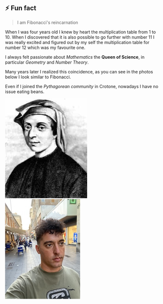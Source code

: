 
<!--
**fibo/fibo** is a ✨ _special_ ✨ repository because its `README.md` (this file) appears on your GitHub profile.

Here are some ideas to get you started:

- 🔭 I’m currently working on ...
- 🌱 I’m currently learning ...
- 👯 I’m looking to collaborate on ...
- 🤔 I’m looking for help with ...
- 💬 Ask me about ...
- 📫 How to reach me: ...
- 😄 Pronouns: ...
-->

## ⚡ Fun fact

> I am Fibonacci's reincarnation

When I was four years old I knew by heart the multiplication table from 1 to 10. When I discovered that it is also possible to go further with number 11 I was really excited and figured out by my self the multiplication table for number 12 which was my favourite one.

I always felt passionate about *Mathematics* the **Queen of Science**, in particular *Geometry* and *Number Theory*.

Many years later I realized this coincidence, as you can see in the photos below I look similar to Fibonacci.

Even if I joined the *Pythagorean community* in Crotone, nowadays I have no issue eating beans.

![Leonardo](media/fibonacci.jpg) ![Gianluca](media/gianluca.jpg)

